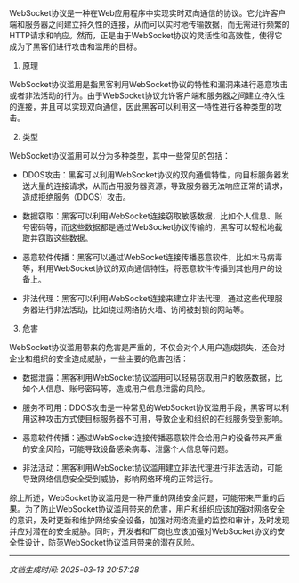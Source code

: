 WebSocket协议是一种在Web应用程序中实现实时双向通信的协议。它允许客户端和服务器之间建立持久性的连接，从而可以实时地传输数据，而无需进行频繁的HTTP请求和响应。然而，正是由于WebSocket协议的灵活性和高效性，使得它成为了黑客们进行攻击和滥用的目标。

1. 原理

WebSocket协议滥用是指黑客利用WebSocket协议的特性和漏洞来进行恶意攻击或者非法活动的行为。由于WebSocket协议允许客户端和服务器之间建立持久性的连接，并且可以实现双向通信，因此黑客可以利用这一特性进行各种类型的攻击。

2. 类型

WebSocket协议滥用可以分为多种类型，其中一些常见的包括：

- DDOS攻击：黑客可以利用WebSocket协议的双向通信特性，向目标服务器发送大量的连接请求，从而占用服务器资源，导致服务器无法响应正常的请求，造成拒绝服务（DDOS）攻击。

- 数据窃取：黑客可以利用WebSocket连接窃取敏感数据，比如个人信息、账号密码等，而这些数据都是通过WebSocket协议传输的，黑客可以轻松地截取并窃取这些数据。

- 恶意软件传播：黑客可以通过WebSocket连接传播恶意软件，比如木马病毒等，利用WebSocket协议的双向通信特性，将恶意软件传播到其他用户的设备上。

- 非法代理：黑客可以利用WebSocket连接来建立非法代理，通过这些代理服务器进行非法活动，比如绕过网络防火墙、访问被封锁的网站等。

3. 危害

WebSocket协议滥用带来的危害是严重的，不仅会对个人用户造成损失，还会对企业和组织的安全造成威胁，一些主要的危害包括：

- 数据泄露：黑客利用WebSocket协议滥用可以轻易窃取用户的敏感数据，比如个人信息、账号密码等，造成用户信息泄露的风险。

- 服务不可用：DDOS攻击是一种常见的WebSocket协议滥用手段，黑客可以利用这种攻击方式使目标服务器不可用，导致企业和组织的在线服务受到影响。

- 恶意软件传播：通过WebSocket连接传播恶意软件会给用户的设备带来严重的安全风险，可能导致设备感染病毒、泄露个人信息等问题。

- 非法活动：黑客利用WebSocket协议滥用建立非法代理进行非法活动，可能导致网络信息安全受到威胁，影响网络环境的正常运行。

综上所述，WebSocket协议滥用是一种严重的网络安全问题，可能带来严重的后果。为了防止WebSocket协议滥用带来的危害，用户和组织应该加强对网络安全的意识，及时更新和维护网络安全设备，加强对网络流量的监控和审计，及时发现并应对潜在的安全威胁。同时，开发者和厂商也应该加强对WebSocket协议的安全性设计，防范WebSocket协议滥用带来的潜在风险。

---

*文档生成时间: 2025-03-13 20:57:28*
